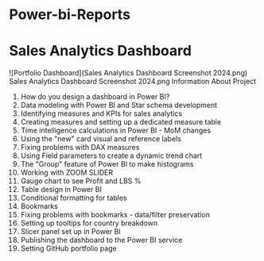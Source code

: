 # Power-bi-Reports

# Sales Analytics Dashboard
![Portfolio Dashboard](Sales Analytics Dashboard Screenshot 2024.png)
Sales Analytics Dashboard Screenshot 2024.png
Information About Project
1) How do you design a dashboard in Power BI?
2) Data modeling with Power BI and Star schema development
3) Identifying measures and KPIs for sales analytics
4) Creating measures and setting up a dedicated measure table
5) Time intelligence calculations in Power BI - MoM changes
6) Using the "new" card visual and reference labels
7) Fixing problems with DAX measures
8) Using Field parameters to create a dynamic trend chart
9) The "Group" feature of Power BI to make histograms
10) Working with ZOOM SLIDER
11) Gauge chart to see Profit and LBS %
12) Table design in Power BI
13) Conditional formatting for tables
14) Bookmarks
15) Fixing problems with bookmarks - data/filter preservation
16) Setting up tooltips for country breakdown
17) Slicer panel set up in Power BI
18) Publishing the dashboard to the Power BI service
19) Setting GitHub portfolio page
